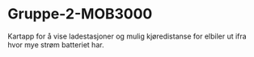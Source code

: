 # Gruppe-2-MOB3000
 

Kartapp for å vise ladestasjoner og mulig kjøredistanse for elbiler ut ifra hvor mye strøm batteriet har.
